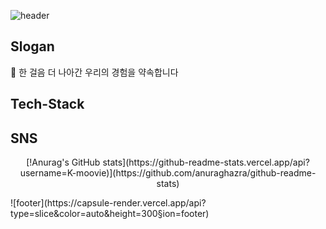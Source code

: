 ![header](https://capsule-render.vercel.app/api?type=slice&color=auto&height=300&section=header&text=Kim_YeongHwa&fontSize=90)

## Slogan
🚀 한 걸음 더 나아간 우리의 경험을 약속합니다

## Tech-Stack

## SNS

<p align="center">
[!Anurag's GitHub stats](https://github-readme-stats.vercel.app/api?username=K-moovie)](https://github.com/anuraghazra/github-readme-stats)
</p>
![footer](https://capsule-render.vercel.app/api?type=slice&color=auto&height=300&section=footer)
